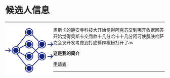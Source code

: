 # 候选人信息
***

<div><img src="https://raw.githubusercontent.com/lz1159435992/information/master/tester/001.png" width="30%" height="30%" align="left"/>奥斯卡的静安寺科技大开始觉得阿克苏交到哪开收据回答开始觉得奥斯卡交罚款十几分哈卡十几分阿可使肌肤哈萨克会发开发考虑到打底裤辣椒粉打开了as</div>


**这是我的简介**

[申请表](https://github.com/lz1159435992/information/blob/master/tester/001.doc)

***
